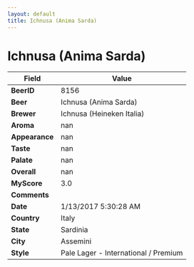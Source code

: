 ```yaml
---
layout: default
title: Ichnusa (Anima Sarda)
---
```


# Ichnusa (Anima Sarda)

| Field         | Value     |
|---------------|-----------|
| **BeerID** | 8156 |
| **Beer** | Ichnusa (Anima Sarda) |
| **Brewer** | Ichnusa (Heineken Italia) |
| **Aroma** | nan |
| **Appearance** | nan |
| **Taste** | nan |
| **Palate** | nan |
| **Overall** | nan |
| **MyScore** | 3.0 |
| **Comments** |   |
| **Date** | 1/13/2017 5:30:28 AM |
| **Country** | Italy |
| **State** | Sardinia |
| **City** | Assemini |
| **Style** | Pale Lager - International / Premium |
